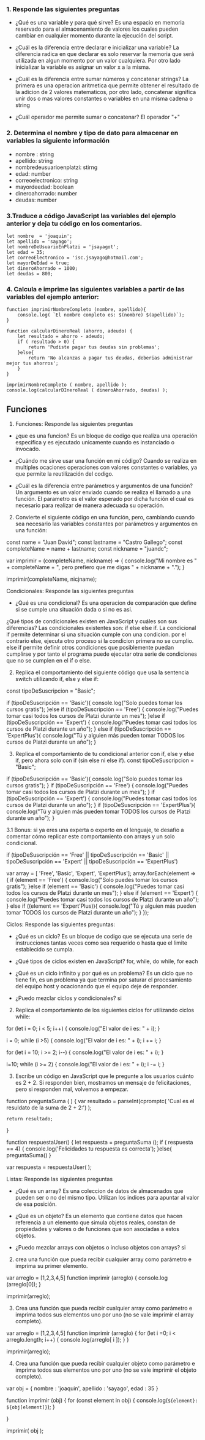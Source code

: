 ### 1. Responde las siguientes preguntas

- ¿Qué es una variable y para qué sirve?
Es una espacio en memoria reservado para el almacenamiento de valores los cuales pueden cambiar en cualquier momento durante la ejecución del script.

- ¿Cuál es la diferencia entre declarar e inicializar una variable?
La diferencia radica en que declarar es solo reservar la memoria que será utilizada en algun momento por un valor cualquiera. Por otro lado inicializar la variable es asignar un valor x a la misma.

- ¿Cuál es la diferencia entre sumar números y concatenar strings?
La primera es una operacion aritmetica que permite obtener el resultado de la adicion de 2 valores matematicos, por otro lado, concatenar significa unir dos o mas valores constantes o variables en una misma cadena o string

- ¿Cuál operador me permite sumar o concatenar?
El operador "+"

### 2. Determina el nombre y tipo de dato para almacenar en variables la siguiente información

- nombre : string
- apellido: string
- nombredeusuarioenplatzi: stirng
- edad: number
- correoelectronico: string
- mayordeedad: boolean
- dineroahorrado: number
- deudas: number

### 3.Traduce a código JavaScript las variables del ejemplo anterior y deja tu código en los comentarios.

```
let nombre  = 'joaquin';
let apellido = 'sayago';
let nombreDeUsuarioEnPlatzi = 'jsayagot';
let edad = 35;
let correoElectronico = 'isc.jsayago@hotmail.com';
let mayorDeEdad = true;
let dineroAhorrado = 1000;
let deudas = 800;

```

### 4. Calcula e imprime las siguientes variables a partir de las variables del ejemplo anterior:

```
function imprimirNombreCompleto (nombre, apellido){
	console.log( `El nombre completo es: $(nombre) $(apellido)`);
}

function calcularDineroReal (ahorro, adeudo) {
	let resultado = ahorro - adeudo;
	if ( resultado > 0) {
		return 'Pudiste pagar tus deudas sin problemas';	
	}else{
		return 'No alcanzas a pagar tus deudas, deberias administrar mejor tus ahorros';
	}
}

imprimirNombreCompleto ( nombre, apellido );
console.log(calcularDIneroReal ( dineroAhorrado, deudas) );

```

## Funciones

1. Funciones:  Responde las siguientes preguntas

- ¿que es una funcion?
Es un bloque de codigo que realiza una operación especifica y es ejecutado unicamente cuando es instanciado o invocado.

- ¿Cuándo me sirve usar una función en mi código?
Cuando se realiza en multiples ocaciones operaciones con valores constantes o variables, ya que permite la reutilización del codigo.

- ¿Cuál es la diferencia entre parámetros y argumentos de una función?
Un argumento es un valor enviado cuando se realiza el llamado a una función. El parametro es el valor esperado por dicha función el cual es necesario para realizar de manera adecuada su operación.

2. Convierte el siguiente código en una función, pero, cambiando cuando sea necesario las variables constantes por parámetros y argumentos en una función:

const name = "Juan David";
const lastname = "Castro Gallego";
const completeName = name + lastname;
const nickname = "juandc";

var imprimir = (completeName, nickname) => {
	console.log("Mi nombre es " + completeName + ", pero prefiero que me digas " + nickname + ".");
}

imprimir(completeName, nicjname);

Condicionales: Responde las siguientes preguntas

- ¿Qué es una condicional?
Es una operacion de comparación que define si se cumple una situación dada o si no es asi.

¿Qué tipos de condicionales existen en JavaScript y cuáles son sus diferencias?
Las condicionales existentes son: 
if
else
else if. 
La condicional if permite determinar si una situación cumple con una condicion. por el contrario else, ejecuta otro proceso si la condicion primera no se cumplio. else if permite definir otros condiciones que posiblemente puedan cumplirse y por tanto el programa puede ejecutar otra serie de condiciones que no se cumplen en el if o else.

2. Replica el comportamiento del siguiente código que usa la sentencia switch utilizando if, else y else if:

const tipoDeSuscripcion = "Basic";

if (tipoDeSuscripción ==  'Basic'){ 
	console.log("Solo puedes tomar los cursos gratis");
}else if (tipoDeSuscripción ==  'Free') { 
	console.log("Puedes tomar casi todos los cursos de Platzi durante un mes");
}else if (tipoDeSuscripción ==  'Expert') { 
	console.log("Puedes tomar casi todos los cursos de Platzi durante un año");
} else if (tipoDeSuscripción ==  'ExpertPlus'){ 
	console.log("Tú y alguien más pueden tomar TODOS los cursos de Platzi durante un año");
} 

3.  Replica el comportamiento de tu condicional anterior con if, else y else if, pero ahora solo con if (sin else ni else if).
const tipoDeSuscripcion = "Basic";

if (tipoDeSuscripción ==  'Basic'){ 
	console.log("Solo puedes tomar los cursos gratis");
}
if (tipoDeSuscripción ==  'Free') { 
	console.log("Puedes tomar casi todos los cursos de Platzi durante un mes");
}
if (tipoDeSuscripción ==  'Expert') { 
	console.log("Puedes tomar casi todos los cursos de Platzi durante un año");
} 
if (tipoDeSuscripción ==  'ExpertPlus'){ 
	console.log("Tú y alguien más pueden tomar TODOS los cursos de Platzi durante un año");
} 

3.1 Bonus: si ya eres una experta o experto en el lenguaje, te desafío a comentar cómo replicar este comportamiento con arrays y un solo condicional.

if (tipoDeSuscripción ==  'Free' || tipoDeSuscripción ==  'Basic' || tipoDeSuscripción ==  'Expert' || tipoDeSuscripción ==  'ExpertPlus')

var array = [ 'Free', 'Basic', 'Expert', 'ExpertPlus'];
array.forEach(element => {
	if (element == 'Free') {
		console.log("Solo puedes tomar los cursos gratis");
	}else if (element == 'Basic') { 
	 	 console.log("Puedes tomar casi todos los cursos de Platzi durante un mes");
	}  else if (element == 'Expert') { 
		console.log("Puedes tomar casi todos los cursos de Platzi durante un año");
	} else if ((element == 'Expert'Plus)){ 
		console.log("Tú y alguien más pueden tomar TODOS los cursos de Platzi durante un año");
	}
});

Ciclos:  Responde las siguientes preguntas:

- ¿Qué es un ciclo?
Es un bloque de codigo que se ejecuta una serie de instrucciones tantas veces como sea requerido o hasta que el limite establecido se cumpla.

- ¿Qué tipos de ciclos existen en JavaScript?
for, while, do while, for each

- ¿Qué es un ciclo infinito y por qué es un problema?
Es un ciclo que no tiene fin, es un problema ya que termina por  saturar el procesamiento del equipo host y ocacionando que el equipo deje de responder.

- ¿Puedo mezclar ciclos y condicionales?
si

2.  Replica el comportamiento de los siguientes ciclos for utilizando ciclos while:

for (let i = 0; i < 5; i++) {
    console.log("El valor de i es: " + i);
}

i = 0;
while (i >5) {
	console.log("El valor de i es: " + i);
	i += i;
}

for (let i = 10; i >= 2; i--) {
    console.log("El valor de i es: " + i);
}

i=10;
while (i >= 2) { 
	console.log("El valor de i es: " + i);
	i -= i;
}

3. Escribe un código en JavaScript que le pregunte a los usuarios cuánto es 2 + 2. Si responden bien, mostramos un mensaje de felicitaciones, pero si responden mal, volvemos a empezar.

function preguntaSuma ( ) { 
	var resultado = parseInt(cpromptc( 'Cual es el resuldato de la  suma de 2 + 2:') );

	return resultado;

} 

function respuestaUser() { 
	let respuesta = preguntaSuma ();
	if ( respuesta == 4)  { 
	console.log('Felicidades tu respuesta es correcta');
	}else{
		preguntaSuma() 
	} 

var respuesta = respuestaUser( );

Listas:  Responde las siguientes preguntas

-  ¿Qué es un array?
Es una coleccion de datos de almacenados que pueden ser o no del mismo tipo. Utilizan los indices para apuntar al valor de esa posición.

- ¿Qué es un objeto?
Es un elemento que contiene datos que hacen referencia a un elemento que simula objetos reales, constan de propiedades y valores o de funciones  que son asociadas a estos objetos.

- ¿Puedo mezclar arrays con objetos o incluso objetos con arrays?
si

2. crea una función que pueda recibir cualquier array como parámetro e imprima su primer elemento.

var arreglo = [1,2,3,4,5]
function imprimir (arreglo) { 
	console.log (arreglo[0]);
}

imprimir(arreglo);

3. Crea una función que pueda recibir cualquier array como parámetro e imprima todos sus elementos uno por uno (no se vale imprimir el array completo).

var arreglo = [1,2,3,4,5]
function imprimir (arreglo) {
	for (let i =0; i < arreglo.length; i++) { 
		console.log(arreglo[ i ]);
	}
}

imprimir(arreglo);

4. Crea una función que pueda recibir cualquier objeto como parámetro e imprima todos sus elementos uno por uno (no se vale imprimir el objeto completo).

var obj = {
	nombre : 'joaquin',
	apellido : 'sayago',
	edad : 35
}

function imprimir (obj) { 
    for (const element in obj) {
      console.log(`${element}: ${obj[element]}`);
    }

} 

imprimir( obj );

